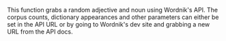This function grabs a random adjective and noun using Wordnik's API. The corpus counts, dictionary appearances and other parameters can either be set in the API URL or by going to Wordnik's dev site and grabbing a new URL from the API docs.
